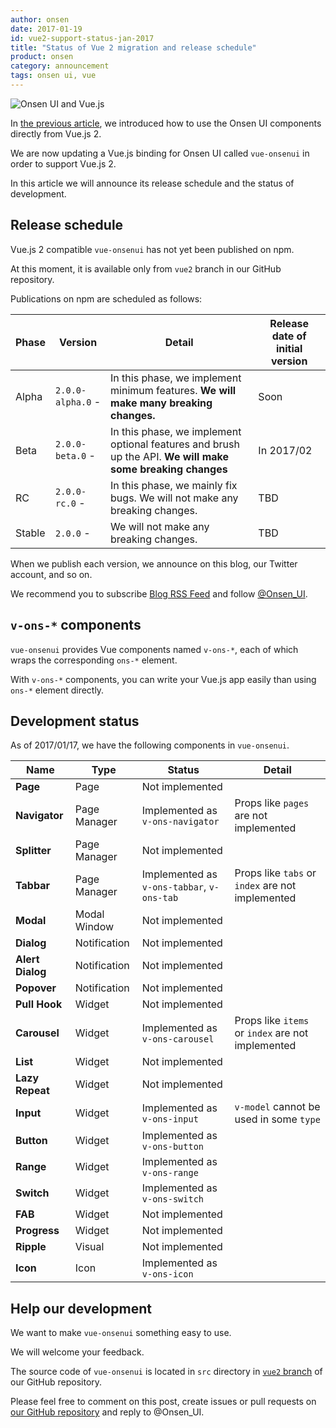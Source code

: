 ```yaml
---
author: onsen
date: 2017-01-19
id: vue2-support-status-jan-2017
title: "Status of Vue 2 migration and release schedule"
product: onsen
category: announcement
tags: onsen ui, vue
---
```


![Onsen UI and Vue.js](https://onsen.io/blog/content/images/2016/Aug/onsen_vue.png)

<!--[前回の記事](https://onsen.io/blog/onsen-ui-vue-2/)では Onsen UI の要素を Vue.js 2 から直接利用する方法について解説しました。-->
In [the previous article](https://onsen.io/blog/onsen-ui-vue-2/), we introduced how to use the Onsen UI components directly from Vue.js 2.

<!--現在私達は Onsen UI の Vue.js バインディングである `vue-onsenui` の Vue.js 2 対応を進めています。-->
We are now updating a Vue.js binding for Onsen UI called `vue-onsenui` in order to support Vue.js 2.
<!--この記事ではそのリリーススケジュールと開発状況をお知らせします。-->
In this article we will announce its release schedule and the status of development.

<!-- more -->

## Release schedule

<!--Vue.js 2 対応の `vue-onsenui` はまだ npm に公開していません。-->
Vue.js 2 compatible `vue-onsenui` has not yet been published on npm.
<!--現時点では Onsen UI の GitHub リポジトリの[`vue2` ブランチ](https://github.com/OnsenUI/OnsenUI/tree/vue2/bindings/vue)からのみ入手可能です。-->
At this moment, it is available only from `vue2` branch in our GitHub repository.

<!--npm への公開は以下のスケジュールで行うことを予定しています:-->
Publications on npm are scheduled as follows:

<!--
|フェーズ|バージョン|備考|初期バージョンリリース時期|
|-|-|-|-|
|α 版|`2.0.0-alpha.0` -|このフェーズでは最低限の機能の実装を行います。**破壊的変更を積極的に行います。**|近日|
|β 版|`2.0.0-beta.0` -|このフェーズでは付加機能の実装と API のブラッシュアップを行います。**破壊的変更を必要に応じて行います。**|2017/02 中|
|RC 版|`2.0.0-rc.0` -|このフェーズでは不具合の修正を行います。破壊的変更は行いません。|未定|
|正式版|`2.0.0` -|破壊的変更は行いません。|未定|
-->

|Phase|Version|Detail|Release date of initial version|
|-|-|-|-|
|Alpha|`2.0.0-alpha.0` -|In this phase, we implement minimum features. **We will make many breaking changes.**|Soon|
|Beta|`2.0.0-beta.0` -|In this phase, we implement optional features and brush up the API. **We will make some breaking changes**|In 2017/02|
|RC|`2.0.0-rc.0` -|In this phase, we mainly fix bugs. We will not make any breaking changes.|TBD|
|Stable|`2.0.0` -|We will not make any breaking changes.|TBD|

<!--各バージョンのリリースの際は、このブログや私達の Twitter アカウントで告知します。-->
When we publish each version, we announce on this blog, our Twitter account, and so on.

<!--ぜひ [RSS フィード](https://onsen.io/blog/rss.xml) の購読や [@Onsen_UI](https://twitter.com/Onsen_UI) のフォローをお願いいたします。-->
We recommend you to subscribe [Blog RSS Feed](https://onsen.io/blog/rss.xml) and follow [@Onsen_UI](https://twitter.com/Onsen_UI).

<!--## `v-ons-*` コンポーネント-->
## `v-ons-*` components

<!--`vue-onsenui` は `v-ons-*` という名前の Vue コンポーネントを提供します。-->
<!--`v-ons-*` コンポーネントは `ons-*` 要素をラップします。-->
`vue-onsenui` provides Vue components named `v-ons-*`, each of which wraps the corresponding `ons-*` element.

<!--`v-ons-*` コンポーネントを使うと、直接 `ons-*` 要素を使うよりも便利に Vue.js アプリを記述することができるようになります。-->
With `v-ons-*` components, you can write your Vue.js app easily than using `ons-*` element directly.

<!--## 実装状況-->
## Development status


<!--2017/01/17 時点での `vue-onsenui` の実装状況は以下の通りです。-->
As of 2017/01/17, we have the following components in `vue-onsenui`.

<!--
|名前|種類|ステータス|備考|
|-|-|-|-|
|**Page**|ページ|未実装||
|**Navigator**|ページマネージャ|`v-ons-navigator` として実装済み|`pages` 等の prop は未実装|
|**Splitter**|ページマネージャ|未実装||
|**Tabbar**|ページマネージャ|`v-ons-tabbar`, `v-ons-tab` として実装済み|`tabs`, `index` 等の prop は未実装|
|**Modal**|モーダルウィンドウ|未実装||
|**Dialog**|通知|未実装||
|**Alert Dialog**|通知|未実装||
|**Popover**|通知|未実装||
|**Pull Hook**|ウィジェット|未実装||
|**Carousel**|ウィジェット|`v-ons-carousel` として実装済み|`items`, `index` 等の prop は未実装|
|**List**|ウィジェット|未実装||
|**Lazy Repeat**|ウィジェット|未実装||
|**Input**|ウィジェット|`v-ons-input` として実装済み|一部の `type` で `v-model` ディレクティブに対応|
|**Button**|ウィジェット|`v-ons-button` として実装済み||
|**Range**|ウィジェット|`v-ons-range` として実装済み||
|**Switch**|ウィジェット|`v-ons-switch` として実装済み||
|**FAB**|ウィジェット|未実装||
|**Progress**|ウィジェット|未実装||
|**Ripple**|視覚効果|未実装||
|**Icon**|アイコン|`v-ons-icon` として実装済み|||
-->
|Name|Type|Status|Detail|
|-|-|-|-|
|**Page**|Page|Not implemented||
|**Navigator**|Page Manager|Implemented as `v-ons-navigator`| Props like `pages` are not implemented |
|**Splitter**|Page Manager|Not implemented||
|**Tabbar**|Page Manager|Implemented as `v-ons-tabbar`, `v-ons-tab`| Props like `tabs` or `index` are not implemented |
|**Modal**|Modal Window|Not implemented||
|**Dialog**|Notification|Not implemented||
|**Alert Dialog**|Notification|Not implemented||
|**Popover**|Notification|Not implemented||
|**Pull Hook**|Widget|Not implemented||
|**Carousel**|Widget|Implemented as `v-ons-carousel`| Props like `items` or `index` are not implemented |
|**List**|Widget|Not implemented||
|**Lazy Repeat**|Widget|Not implemented||
|**Input**|Widget|Implemented as `v-ons-input`| `v-model` cannot be used in some `type` |
|**Button**|Widget|Implemented as `v-ons-button`||
|**Range**|Widget|Implemented as `v-ons-range`||
|**Switch**|Widget|Implemented as `v-ons-switch`||
|**FAB**|Widget|Not implemented||
|**Progress**|Widget|Not implemented||
|**Ripple**|Visual|Not implemented||
|**Icon**|Icon|Implemented as `v-ons-icon`|||


<!--## 開発にご協力ください-->
## Help our development

<!--私達は `vue-onsenui` を使いやすいものにしたいと思っています。-->
We want to make `vue-onsenui` something easy to use.
<!--皆さんからのフィードバックを歓迎します。-->
We will welcome your feedback.

<!--`vue-onsenui` のソースコードは [`vue2` ブランチ](https://github.com/OnsenUI/OnsenUI/tree/vue2/bindings/vue)の `src` ディレクトリ内にあります。-->
The source code of `vue-onsenui` is located in `src` directory in [`vue2` branch]((https://github.com/OnsenUI/OnsenUI/tree/vue2/bindings/vue)) of our GitHub repository.

<!--何かお気付きの点があれば、この記事のコメント欄や [GitHub リポジトリ](https://onsen.io/blog/)の Issues / Pull Requests、また Twitter 等でお気軽にご指摘ください。-->
Please feel free to comment on this post, create issues or pull requests on [our GitHub repository](https://github.com/OnsenUI/OnsenUI) and reply to @Onsen_UI.
